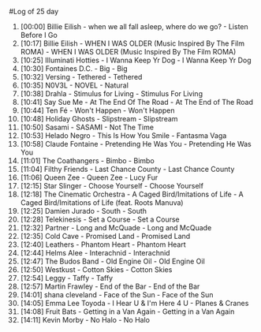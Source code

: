 #Log of 25 day

1. [00:00] Billie Eilish - when we all fall asleep, where do we go? - Listen Before I Go
1. [10:17] Billie Eilish - WHEN I WAS OLDER (Music Inspired By The Film ROMA) - WHEN I WAS OLDER (Music Inspired By The Film ROMA)
1. [10:25] Illuminati Hotties - I Wanna Keep Yr Dog - I Wanna Keep Yr Dog
1. [10:30] Fontaines D.C. - Big - Big
1. [10:32] Versing - Tethered - Tethered
1. [10:35] N0V3L - NOVEL - Natural
1. [10:38] Drahla - Stimulus for Living - Stimulus For Living
1. [10:41] Say Sue Me - At The End Of The Road - At The End of The Road
1. [10:44] Ten Fé - Won't Happen - Won't Happen
1. [10:48] Holiday Ghosts - Slipstream - Slipstream
1. [10:50] Sasami - SASAMI - Not The Time
1. [10:53] Helado Negro - This Is How You Smile - Fantasma Vaga
1. [10:58] Claude Fontaine - Pretending He Was You - Pretending He Was You
1. [11:01] The Coathangers - Bimbo - Bimbo
1. [11:04] Filthy Friends - Last Chance County - Last Chance County
1. [11:06] Queen Zee - Queen Zee - Lucy Fur
1. [12:15] Star Slinger - Choose Yourself - Choose Yourself
1. [12:18] The Cinematic Orchestra - A Caged Bird/Imitations of Life - A Caged Bird/Imitations of Life (feat. Roots Manuva)
1. [12:25] Damien Jurado - South - South
1. [12:28] Telekinesis - Set a Course - Set a Course
1. [12:32] Partner - Long and McQuade - Long and McQuade
1. [12:35] Cold Cave - Promised Land - Promised Land
1. [12:40] Leathers - Phantom Heart - Phantom Heart
1. [12:44] Helms Alee - Interachnid - Interachnid
1. [12:47] The Budos Band - Old Engine Oil - Old Engine Oil
1. [12:50] Westkust - Cotton Skies - Cotton Skies
1. [12:54] Leggy - Taffy - Taffy
1. [12:57] Martin Frawley - End of the Bar - End of the Bar
1. [14:01] shana cleveland - Face of the Sun - Face of the Sun
1. [14:05] Emma Lee Toyoda - I Hear U & I'm Here 4 U - Planes & Cranes
1. [14:08] Fruit Bats - Getting in a Van Again - Getting in a Van Again
1. [14:11] Kevin Morby - No Halo - No Halo
